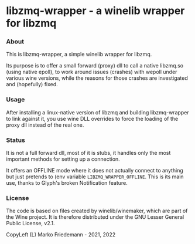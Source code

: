 libzmq-wrapper - a winelib wrapper for libzmq
=============================================

### About

This is libzmq-wrapper, a simple winelib wrapper for libzmq.

Its purpose is to offer a small forward (proxy) dll to call a native
libzmq.so (using native epoll), to work around issues (crashes) with
wepoll under various wine versions, while the reasons for those crashes
are investigated and (hopefully) fixed.

### Usage

After installing a linux-native version of libzmq and building
libzmq-wrapper to link against it, you use wine DLL overrides to force
the loading of the proxy dll instead of the real one.

### Status

It is not a full forward dll, most of it is stubs, it handles only the
most important methods for setting up a connection.

It offers an OFFLINE mode where it does not actually connect to
anything but just pretends to (env variable `LIBZMQ_WRAPPER_OFFLINE`.
This is its main use, thanks to Glyph's broken Notification feature.

### License

The code is based on files created by winelib/winemaker, which are part
of the Wine project. It is therefore distributed under the
GNU Lesser General Public License, v2.1.


CopyLeft (L) Marko Friedemann - 2021, 2022
